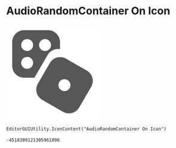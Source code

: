 # AudioRandomContainer On Icon
![](/img/AudioRandomContainer%20On%20Icon.png)

``` CSharp
EditorGUIUtility.IconContent("AudioRandomContainer On Icon")
```
```
-4518309121305961096
```
